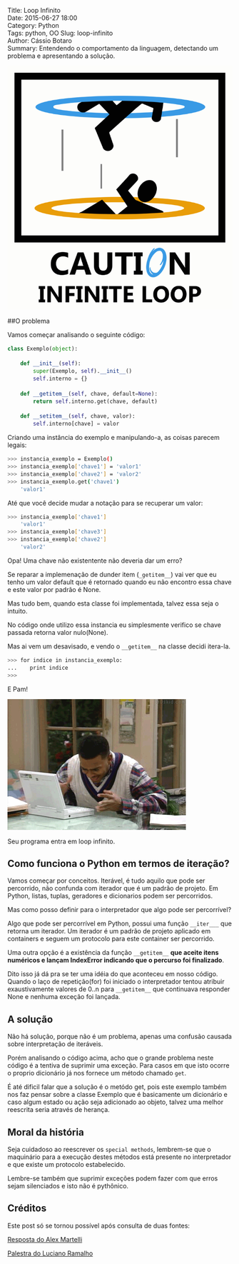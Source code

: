 Title: Loop Infinito  
Date: 2015-06-27 18:00  
Category: Python  
Tags: python, OO
Slug: loop-infinito  
Author: Cássio Botaro  
Summary: Entendendo o comportamento da linguagem, detectando um problema e apresentando a solução.

![loop](../images/infinite_loop.png
"Loop infinito")

##O problema

Vamos começar analisando o seguinte código:

```python
class Exemplo(object):

    def __init__(self):
        super(Exemplo, self).__init__()
        self.interno = {}

    def __getitem__(self, chave, default=None):
        return self.interno.get(chave, default)

    def __setitem__(self, chave, valor):
        self.interno[chave] = valor
```

Criando uma instância do exemplo e manipulando-a, as coisas parecem legais:

```bash
>>> instancia_exemplo = Exemplo()
>>> instancia_exemplo['chave1'] = 'valor1'
>>> instancia_exemplo['chave2'] = 'valor2'
>>> instancia_exemplo.get('chave1')
    'valor1' 
```

Até que você decide mudar a notação para se recuperar um valor:

```bash
>>> instancia_exemplo['chave1']
    'valor1'
>>> instancia_exemplo['chave3']
>>> instancia_exemplo['chave2']
    'valor2'
```

Opa! Uma chave não existentente não deveria dar um erro?

Se reparar a implemenação de dunder item (`_getitem__`) vai ver que eu tenho um valor default que é retornado quando eu não encontro essa chave e este valor por padrão é None.

Mas tudo bem, quando esta classe foi implementada, talvez essa seja o intuito.

No código onde utilizo essa instancia eu simplesmente verifico se chave passada retorna valor nulo(None).

Mas ai vem um desavisado, e vendo o `__getitem__` na classe decidi itera-la.

```bash
>>> for indice in instancia_exemplo:
...    print indice 
>>>
```
E Pam!

![Pane](../images/panic.gif "Pane no sistema")

Seu programa entra em loop infinito. 

## Como funciona o Python em termos de iteração?

Vamos  começar por conceitos. Iterável, é tudo aquilo que pode ser percorrido, não confunda com iterador que é um padrão de projeto. Em Python, listas, tuplas, geradores e dicionarios podem ser percorridos.

Mas como posso definir para o interpretador que algo pode ser percorrível?

Algo que pode ser percorrível em Python, possui uma função `__iter___` que retorna um iterador. Um iterador é um padrão de projeto aplicado em containers e seguem um protocolo para este container ser percorrido.

Uma outra opção é  a existência da função `__getitem__` **que aceite itens numéricos e lançam IndexError indicando que o percurso foi finalizado**.

Dito isso já dá pra se ter uma idéia do que aconteceu em nosso código. Quando o laço de repetição(for) foi iniciado o interpretador tentou atribuir exaustivamente valores de 0..n para `__getitem__` que continuava responder None e nenhuma exceção foi lançada.

## A solução

Não há solução, porque não é um problema, apenas uma confusão causada sobre interpretação de iteráveis.

Porém analisando o código acima, acho que o grande problema neste código é a tentiva de suprimir uma exceção. Para casos em que isto ocorre o proprio dicionário já nos fornece um método chamado `get`.

É até dificil falar que a solução é o metódo get, pois este exemplo também nos faz pensar sobre a classe Exemplo que é basicamente um dicionário e caso algum estado ou ação seja adicionado ao objeto, talvez uma melhor reescrita seria através de herança.   

## Moral da história

Seja cuidadoso ao reescrever os `special methods`, lembrem-se que o maquinário para a execução destes métodos está presente no interpretador e que existe um protocolo estabelecido.

Lembre-se também que suprimir exceções podem fazer com que erros sejam silenciados e isto não é pythônico.

## Créditos

Este post só se tornou possível após consulta de duas fontes:

[Resposta do Alex Martelli](http://stackoverflow.com/questions/926574/why-does-defining-getitem-on-a-class-make-it-iterable-in-python)

[Palestra do Luciano Ramalho](https://www.youtube.com/watch?v=ULj7ejvuzI8)


